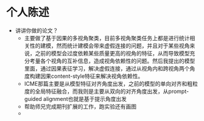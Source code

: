 # 个人陈述

- 讲讲你做的论文？
  - 主要做了基于因果的多视角聚类，目前多视角聚类任务上都是进行统计相关性的建模，然而统计建模会带来虚假连接的问题，并且对于某些视角来说，之前的模型会过度依赖某些质量更高的视角的特征，从而导致模型充分考量各个视角的互补信息，造成视角依赖性的问题。然后我提出的模型里面，通过因果表征学习，解决虚假连接，通过从视角内和跨视角两个角度构建因果content-style特征来解决视角依赖性。
  - ICME那篇主要是从模型特征对齐角度出发，之前的模型的单向对齐和粗粒度的全局特征融合，而我则是主要从双向的对齐角度出发，从prompt-guided alignment也就是基于提示角度出发
  - 帮助师兄完成期刊扩展的工作，跑实验还有画图
  - 